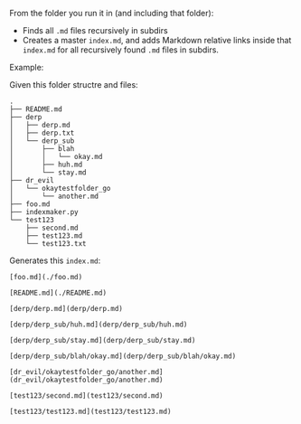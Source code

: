 From the folder you run it in (and including that folder):

* Finds all `.md` files recursively in subdirs 
* Creates a master `index.md`, and adds Markdown relative links inside that `index.md` for all recursively found `.md` files in subdirs.

Example:

Given this folder structre and files:

```
.
├── README.md
├── derp
│   ├── derp.md
│   ├── derp.txt
│   └── derp_sub
│       ├── blah
│       │   └── okay.md
│       ├── huh.md
│       └── stay.md
├── dr_evil
│   └── okaytestfolder_go
│       └── another.md
├── foo.md
├── indexmaker.py
└── test123
    ├── second.md
    ├── test123.md
    └── test123.txt
```

Generates this `index.md`:

```
[foo.md](./foo.md)

[README.md](./README.md)

[derp/derp.md](derp/derp.md)

[derp/derp_sub/huh.md](derp/derp_sub/huh.md)

[derp/derp_sub/stay.md](derp/derp_sub/stay.md)

[derp/derp_sub/blah/okay.md](derp/derp_sub/blah/okay.md)

[dr_evil/okaytestfolder_go/another.md](dr_evil/okaytestfolder_go/another.md)

[test123/second.md](test123/second.md)

[test123/test123.md](test123/test123.md)
```

